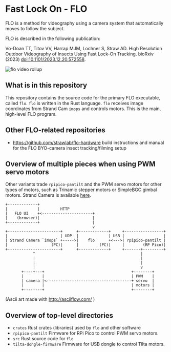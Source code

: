 # Fast Lock On - FLO

FLO is a method for videography using a camera system that automatically moves
to follow the subject.

FLO is described in the following publication:

[FLO paper]: https://doi.org/10.1101/2023.12.20.572558

Vo-Doan TT, Titov VV, Harrap MJM, Lochner S, Straw AD. High Resolution Outdoor Videography of Insects Using Fast Lock-On Tracking. bioRxiv (2023) [doi:10.1101/2023.12.20.572558][FLO paper].

![flo video rollup](https://strawlab.org/assets/images/flo-video-rollup-tiny.gif)

## What is in this repository

This repository contains the source code for the primary FLO executable, called
`flo`. `flo` is written in the Rust language. `flo` receives image coordinates
from Strand Cam `imops` and controls motors. This is the main, high-level FLO
program.

## Other FLO-related repositories

- https://github.com/strawlab/flo-hardware build instructions and manual for the
  FLO BYO-camera insect tracking/filming setup

## Overview of multiple pieces when using PWM servo motors

Other variants trade `rpipico-pantilt` and the PWM servo motors for other types
of motors, such as Trinamic stepper motors or SimpleBGC gimbal motors. Strand
Camera is available [here](https://strawlab.org/strand-cam/).

```
+-------------+
|             |         HTTP
|   FLO UI    +<----------------------+
|    (browser)|                       |
+-------------+                       |
                                      v
+-----------------------+      +-------------+     +-----------------+
|                       | UDP  |             | USB |                 |
| Strand Camera `imops` +----->|    flo      +<--->| rpipico-pantilt |
|                   (PC)|      |         (PC)|     |        (RP Pico)|
+-----------------------+      +-------------+     +-------+---------+
            ^                                              |
            |                                              |
            |                                              |
            |                                              v
       +----+---+                                      +--------+
       |        |                                      | PWM    |
       | camera |<-------------------------------------+ servo  |
       |        |                                      | motors |
       +--------+                                      +--------+
```

(Ascii art made with http://asciiflow.com/ )

## Overview of top-level directories

- `crates` Rust crates (libraries) used by `flo` and other software
- `rpipico-pantilt` Firmware for RPi Pico to control PWM servo motors.
- `src` Rust source code for `flo`
- `tilta-dongle-firmware` Firmware for USB dongle to control Tilta motors.
